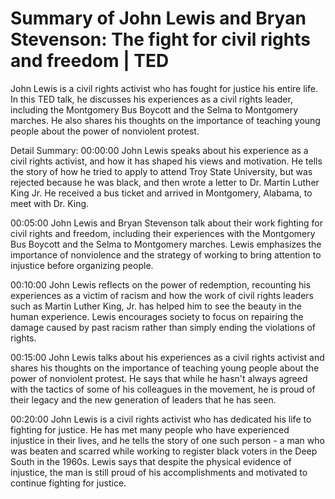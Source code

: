# Summary of John Lewis and Bryan Stevenson: The fight for civil rights and freedom | TED

John Lewis is a civil rights activist who has fought for justice his entire life. In this TED talk, he discusses his experiences as a civil rights leader, including the Montgomery Bus Boycott and the Selma to Montgomery marches. He also shares his thoughts on the importance of teaching young people about the power of nonviolent protest.

Detail Summary: 
00:00:00
John Lewis speaks about his experience as a civil rights activist, and how it has shaped his views and motivation. He tells the story of how he tried to apply to attend Troy State University, but was rejected because he was black, and then wrote a letter to Dr. Martin Luther King Jr. He received a bus ticket and arrived in Montgomery, Alabama, to meet with Dr. King.

00:05:00
John Lewis and Bryan Stevenson talk about their work fighting for civil rights and freedom, including their experiences with the Montgomery Bus Boycott and the Selma to Montgomery marches. Lewis emphasizes the importance of nonviolence and the strategy of working to bring attention to injustice before organizing people.

00:10:00
John Lewis reflects on the power of redemption, recounting his experiences as a victim of racism and how the work of civil rights leaders such as Martin Luther King, Jr. has helped him to see the beauty in the human experience. Lewis encourages society to focus on repairing the damage caused by past racism rather than simply ending the violations of rights.

00:15:00
John Lewis talks about his experiences as a civil rights activist and shares his thoughts on the importance of teaching young people about the power of nonviolent protest. He says that while he hasn't always agreed with the tactics of some of his colleagues in the movement, he is proud of their legacy and the new generation of leaders that he has seen.

00:20:00
John Lewis is a civil rights activist who has dedicated his life to fighting for justice. He has met many people who have experienced injustice in their lives, and he tells the story of one such person - a man who was beaten and scarred while working to register black voters in the Deep South in the 1960s. Lewis says that despite the physical evidence of injustice, the man is still proud of his accomplishments and motivated to continue fighting for justice.

